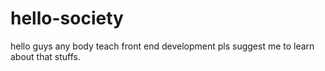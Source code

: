 # hello-society
hello guys any body teach front end development pls suggest me to learn about that stuffs.
